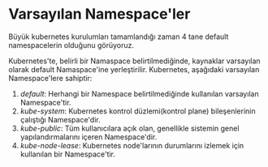 # Varsayılan Namespace'ler

Büyük kubernetes kurulumları tamamlandığı zaman 4 tane default namespacelerin olduğunu görüyoruz.

Kubernetes'te, belirli bir Namaspace belirtilmediğinde, kaynaklar varsayılan olarak default Namaspace'ine yerleştirilir.
Kubernetes, aşağıdaki varsayılan Namespace'lere sahiptir:

1. *default*: Herhangi bir Namespace belirtilmediğinde kullanılan varsayılan Namespace'tir.
2. *kube-system*: Kubernetes kontrol düzlemi(kontrol plane) bileşenlerinin çalıştığı Namespace'dir.
3. *kube-public*: Tüm kullanıcılara açık olan, genellikle sistemin genel yapılandırmalarını içeren Namespace'dir.
4. *kube-node-lease*: Kubernetes node'larının durumlarını izlemek için kullanılan bir Namespace'tir.